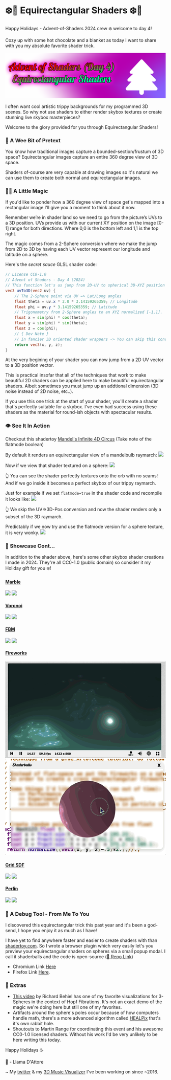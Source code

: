 # ❄️🎨 Equirectangular Shaders ❄️🎨
Happy Holidays - Advent-of-Shaders 2024 crew ❄️ welcome to day 4!

Cozy up with some hot chocolate and a blanket as today I want to share with you my absolute favorite shader trick.

![](images/aos4.png)


I often want cool artistic trippy backgrounds for my programmed 3D scenes. So why not use shaders to either render  skybox textures or create stunning live skybox masterpieces? 

Welcome to the glory provided for you through Equirectangular Shaders!

### 🐌 A Wee Bit of Pretext

You know how traditional images capture a bounded-section/frustum of 3D space? Equirectangular images capture an entire 360 degree view of 3D space.

Shaders of-course are very capable at drawing images so it's natural we can use them to create both normal and equirectangular images.

### 🧞‍♂️ A Little Magic

If you'd like to ponder how a 360 degree view of space get's mapped into a rectangular image I'll give you a moment  to think about it now. 

Remember we’re in shader land so we need to go from the picture’s UVs to a 3D position. UVs provide us with our current XY position on the image [0-1] range for both directions. Where 0,0 is the bottom left and 1,1 is the top right.

The magic comes from a 2-Sphere conversion  where we make the jump from 2D to 3D  by having each UV vector represent our longitude and latitude on a sphere.

Here's the *secret sauce* GLSL shader code:

```glsl
// License CC0-1.0
// Advent of Shaders - Day 4 (2024)
// This function let's us jump from 2D-UV to spherical 3D-XYZ position
vec3 uvTo3D(vec2 uv) {
    // The 2-Sphere point via UV => Lat/Long angles
    float theta = uv.x * 2.0 * 3.14159265359; // Longitude
    float phi = uv.y * 3.14159265359; // Latitude
    // Trigonometry from 2-Sphere angles to an XYZ normalized [-1,1].
    float x = sin(phi) * cos(theta);
    float y = sin(phi) * sin(theta);
    float z = cos(phi);
    // { Dev Note }
    // In fancier 3D oriented shader wrappers -> You can skip this conversion and use the XYZ of your "varying vNormal" in place of the result you would get here. It's generally more accurate and prevents artifacting around the poles. Should be suitable for all spheres and most round geometries
    return vec3(x, y, z);
}

```
At the very begining of your shader you can now jump from a 2D UV vector to a 3D position vector. 

This is practical insofar that all of the techniques that work to make beautiful 2D shaders can be applied here to make beautiful equirectangular shaders. Albeit sometimes you must jump up an addtional dimension (3D noise instead of 2D noise, etc..).

If you use this one trick at the start of your shader, you'll create a shader that's perfectly suitable for a skybox. I've even had success using these shaders as the material for round-ish objects with spectacular results.

### 👁️ See It In Action
Checkout this shadertoy [Mandel's Infinite 4D Circus](https://www.shadertoy.com/view/l3tSWH) (Take note of the flatmode boolean)

By default it renders an equirectangular view of a mandelbulb raymarch:
![](./images/bulby.gif)

Now if we view that shader textured on a sphere:
![](./images/bulby-orb.gif)

👆 You can see the shader perfectly textures onto the orb with no seams! And if we go inside it becomes a perfect skybox of our trippy raymarch.

Just for example if we set `flatmode=true` in the shader code and recompile it looks like:
![](./images/flat-bulby.gif)

👆 We skip the UV=>3D-Pos conversion and now the shader renders only a subset of the 3D raymarch.

Predictably if we now try and use the flatmode version for a sphere texture, it is very wonky.
![](./images/flatmode-bulby-orb.gif)


### 🎤 Showcase Cont...
In addition to the shader above, here's some other skybox shader creations I made in 2024. They're all CC0-1.0 (public domain) so consider it my Holiday gift for you ❄️!

#### [Marble](https://www.shadertoy.com/view/43G3Wy)
![](./images/marble.gif)
![](./images/marble-orb.gif)

#### [Voronoi](https://www.shadertoy.com/view/lXV3z3)
![](./images/voronoi.gif)
![](./images/voronoi-orb.gif)

#### [FBM](https://www.shadertoy.com/view/XXcXR7)
![](./images/fbm.gif)
![](./images/fbm-orb.gif)

#### [Fireworks](https://www.shadertoy.com/view/l3KSzy)
![](./images/firework.gif)
![](./images/firework-orb.gif)

#### [Grid SDF](https://www.shadertoy.com/view/X3tSD2)
![](./images/gridsdf.gif)
![](./images/gridsdf-orb.gif)

#### [Perlin](https://www.shadertoy.com/view/M3y3zK)
![](./images/perlin.gif)
![](./images/perlin-orb.gif)


### 🐞 A Debug Tool - From Me To You
I discovered this equirectangular trick this past year and it's been a god-send, I hope you enjoy it as much as I have!

I have yet to find anywhere faster and easier to create shaders with than [shadertoy.com](https://shadertoy.com). So I wrote a browser plugin which very easily let's you preview your equirectangular shaders on spheres via a small popup modal. I call it shaderballs and the code is open-source ([🔗 Repo Link](https://github.com/SoundSafari/ShaderBalls))

- Chromium Link [Here](https://chromewebstore.google.com/detail/shaderballs/ljijeelhhhnliklnedkaikkhemfjofpf?hl=en)
- Firefox Link [Here](https://addons.mozilla.org/en-US/firefox/addon/shaderballs/).

### 🎁 Extras
- [This video](https://www.youtube.com/watch?v=dkyvZo68IoM) by Richard Behiel has one of my favorite visualizations for 3-Spheres in the context of Hopf Fibrations. It's not an exact demo of the magic we're doing here but still one of my favorites.
- Artifacts around the sphere's poles occur because of how computers handle math, there's a more advanced algorithm called [HEALPix](https://en.wikipedia.org/wiki/HEALPix) that's it's own rabbit hole.
- Shoutouts to Martin Range for coordinating this event and his awesome CC0-1.0 licensed shaders. Without his work I'd be very unlikely to be here writing this today.


Happy Holidays ☕️

🐾 - Llama D'Attore 

~ My [twitter](https://x.com/SoundSafari_io) & my [3D Music Visualizer](https://SoundSafari.io) I've been working on since ~2016.
